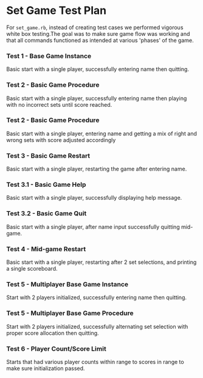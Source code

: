 
# Set Game Test Plan # 
For `set_game.rb`, instead of creating test cases we performed vigorous white box testing.The goal was to make sure game flow was working and that all commands functioned as intended at various 'phases' of the game.  

### Test 1 - Base Game Instance
Basic start with a single player, successfully entering name then quitting. 

### Test 2 - Basic Game Procedure
Basic start with a single player, successfully entering name then playing with no incorrect sets until score reached.

### Test 2 - Basic Game Procedure
Basic start with a single player, entering name and getting a mix of right and wrong sets with score adjusted accordingly

### Test 3 - Basic Game Restart
Basic start with a single player, restarting the game after entering name.

### Test 3.1 - Basic Game Help
Basic start with a single player, successfully displaying help message.

### Test 3.2 - Basic Game Quit
Basic start with a single player, after name input successfully quitting mid-game.

### Test 4 - Mid-game Restart
Basic start with a single player, restarting after 2 set selections, and printing a single scoreboard. 

### Test 5 - Multiplayer Base Game Instance
Start with 2 players initialized, successfully entering name then quitting.

### Test 5 - Multiplayer Base Game Procedure 
Start with 2 players initialized, successfully alternating set selection with proper score allocation then quitting.

### Test 6 - Player Count/Score Limit 
Starts that had various player counts within range to scores in range to make sure initialization passed.
